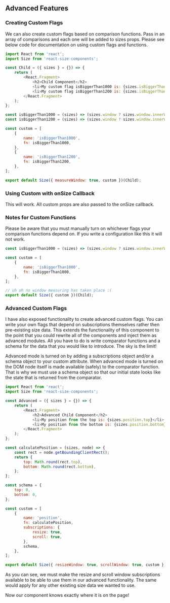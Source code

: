 ## Advanced Features

<!-- STORY -->

### Creating Custom Flags

We can also create custom flags based on comparison functions. Pass in an array of comparisons and each one will be added to sizes props. Please see below code for documentation on using custom flags and functions.

```js
import React from 'react';
import Size from 'react-size-components';

const Child = ({ sizes } = {}) => {
    return (
        <React.Fragment>
            <h2>Child Component</h2>
            <li>My custom flag isBiggerThan1000 is: {sizes.isBiggerThan1000.toString()}</li>
            <li>My custom flag isBiggerThan1200 is: {sizes.isBiggerThan1200.toString()}</li>
        </React.Fragment>
    );
};

const isBiggerThan1000 = (sizes) => (sizes.window ? sizes.window.innerWidth > 1000 : undefined);
const isBiggerThan1200 = (sizes) => (sizes.window ? sizes.window.innerWidth > 1200 : undefined);

const custom = [
    {
        name: 'isBiggerThan1000',
        fn: isBiggerThan1000,
    },
    {
        name: 'isBiggerThan1200',
        fn: isBiggerThan1200,
    },
];

export default Size({ measureWindow: true, custom })(Child);
```

### Using Custom with onSize Callback

This will work. All custom props are also passed to the onSize callback.

### Notes for Custom Functions

Please be aware that you must manually turn on whichever flags your comparison functions depend on. If you write a configuration like this it will not work.

```js
const isBiggerThan1000 = (sizes) => (sizes.window ? sizes.window.innerWidth > 1000 : undefined);

const custom = [
    {
        name: 'isBiggerThan1000',
        fn: isBiggerThan1000,
    },
];

// uh oh no window measuring has taken place :(
export default Size({ custom })(Child);
```

### Advanced Custom Flags

I have also exposed functionality to create advanced custom flags. You can write your own flags that depend on subscriptions themselves rather then pre-existing size data. This extends the functionality of this component to the point that you could rewrite all of the components and inject them as advanced modules. All you have to do is write comparator functions and a schema for the data that you would like to introduce. The sky is the limit!

Advanced mode is turned on by adding a subscriptions object and/or a schema object to your custom attribute. When advanced mode is turned on the DOM node itself is made available (safely) to the comparator function. That is why we must use a schema object so that our initial state looks like the state that is returned from the comparator.

```js
import React from 'react';
import Size from 'react-size-components';

const Advanced = ({ sizes } = {}) => {
    return (
        <React.Fragment>
            <h2>Advanced Child Component</h2>
            <li>My position from the top is: {sizes.position.top}</li>
            <li>My position from the bottom is: {sizes.position.bottom}</li>
        </React.Fragment>
    );
};

const calculatePosition = (sizes, node) => {
    const rect = node.getBoundingClientRect();
    return {
        top: Math.round(rect.top),
        bottom: Math.round(rect.bottom),
    };
};

const schema = {
    top: 0,
    bottom: 0,
};

const custom = [
    {
        name: 'position',
        fn: calculatePosition,
        subscriptions: {
            resize: true,
            scroll: true,
        },
        schema,
    },
];

export default Size({ resizeWindow: true, scrollWindow: true, custom })(Advanced);
```

As you can see, we must make the resize and scroll window subscriptions available to be able to use them in our advanced functionality. The same would apply for any other existing size data we wanted to use.

Now our component knows exactly where it is on the page!
